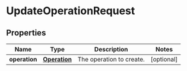 
# UpdateOperationRequest

## Properties
Name | Type | Description | Notes
------------ | ------------- | ------------- | -------------
**operation** | [**Operation**](Operation.md) | The operation to create. |  [optional]




